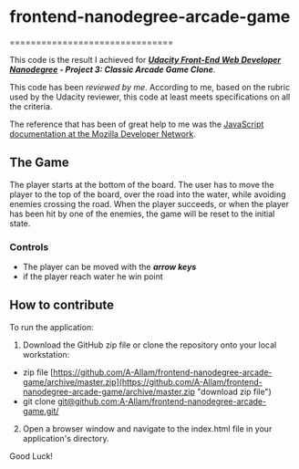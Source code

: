 <!-- thansks to 
https://raw.githubusercontent.com/swesterveld/udacity-nd001-p3-classic-arcade-game-clone/master/README.md -->

# frontend-nanodegree-arcade-game
===============================

This code is the result I achieved for ***[Udacity Front-End Web Developer Nanodegree](https://www.udacity.com/course/nd001) - Project 3: Classic Arcade Game Clone***.

This code has been *reviewed by me*. According to me, based on the rubric used
by the Udacity reviewer, this code at least meets specifications on all the
criteria.

The reference that has been of great help to me was the [JavaScript
documentation at the Mozilla Developer Network](https://developer.mozilla.org/en-US/docs/Web/JavaScript).

## The Game

The player starts at the bottom of the board. The user has to move the player to the top of the board, over the road into the water, while avoiding enemies crossing the road.
When the player succeeds, or when the player has been hit by one of the
enemies, the game will be reset to the initial state.


### Controls

* The player can be moved with the ***arrow keys***
* if the player reach water he win point 

## How to contribute

To run the application:

1. Download the GitHub zip file or clone the repository onto your local workstation:
  * zip file [https://github.com/A-Allam/frontend-nanodegree-arcade-game/archive/master.zip](https://github.com/A-Allam/frontend-nanodegree-arcade-game/archive/master.zip "download zip file")
  * git clone [git@github.com:A-Allam/frontend-nanodegree-arcade-game.git/](git@github.com:A-Allam/frontend-nanodegree-arcade-game.git "git clone repository")
2. Open a browser window and navigate to the index.html file in your application's directory.

Good Luck!